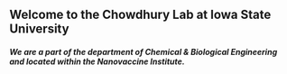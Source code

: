 ## Welcome to the Chowdhury Lab at Iowa State University
##### We are a part of the department of Chemical & Biological Engineering and located within the Nanovaccine Institute.
